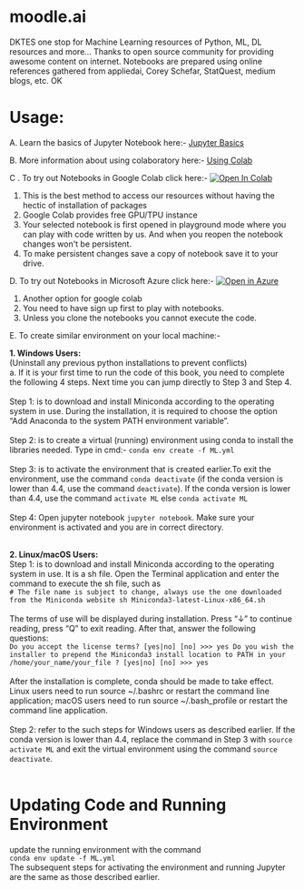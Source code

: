 # moodle.ai
DKTES one stop for Machine Learning resources of Python, ML, DL resources and more...
Thanks to open source community for providing awesome content on internet. Notebooks are prepared using online references gathered from appliedai, Corey Schefar, StatQuest, medium blogs, etc.
OK

# Usage:
A. Learn the basics of Jupyter Notebook here:- 
[Jupyter Basics](https://jupyter-notebook.readthedocs.io/en/stable/examples/Notebook/Notebook%20Basics.html)

B. More information about using colaboratory here:-  [Using Colab](https://colab.research.google.com/notebooks/welcome.ipynb)

C . To try out Notebooks in Google Colab click here:-  [![Open In Colab](https://colab.research.google.com/assets/colab-badge.svg)](https://colab.research.google.com/github/dktes/moodle.ai/)
  1. This is the best method to access our resources without having the hectic of installation of packages
  2. Google Colab provides free GPU/TPU instance
  3. Your selected notebook is first opened in playground mode where you can play with code written by us. And when you reopen the notebook changes won't be persistent.
  4. To make persistent changes save a copy of notebook save it to your drive.

D. To try out Notebooks in Microsoft Azure click here:-   [![Open in Azure](https://notebooks.azure.com/launch.svg)](https://notebooks.azure.com/dktescse/projects/moodle-ai)
  1. Another option for google colab
  2. You need to have sign up first to play with notebooks.
  3. Unless you clone the notebooks you cannot execute the code.

E. To create similar environment on your local machine:-

 <b> 1. Windows Users:</b><br>
    (Uninstall any previous python installations to prevent conflicts)<br>
    a. If it is your first time to run the code of this book, you need to complete the following 4 steps. Next time you can jump directly to Step 3 and Step 4.<br><br>
      Step 1: is to download and install Miniconda according to the operating system in use. During the installation, it is required to choose the option “Add Anaconda to the system PATH environment variable”.<br><br>
      Step 2: is to create a virtual (running) environment using conda to install the libraries needed. Type in cmd:-
      `conda env create -f ML.yml` <br><br>
      Step 3: is to activate the environment that is created earlier.To exit the environment, use the command `conda deactivate` (if the conda version is lower than 4.4, use the command `deactivate`). If the conda version is lower than 4.4, use the command `activate ML` else  `conda activate ML`<br><br>
      Step 4: Open jupyter notebook `jupyter notebook`. Make sure your environment is activated and you are in correct directory.<br><br>
  
  <b>2. Linux/macOS Users:</b><br>
    Step 1: is to download and install Miniconda according to the operating system in use. It is a sh file. Open the Terminal application and enter the command to execute the sh file, such as<br>
 `# The file name is subject to change, always use the one downloaded from the Miniconda website
  sh Miniconda3-latest-Linux-x86_64.sh`<br><br>
  The terms of use will be displayed during installation. Press “↓” to continue reading, press “Q” to exit reading. After that, answer the following questions:<br>
`Do you accept the license terms? [yes|no]
[no] >>> yes
Do you wish the installer to prepend the Miniconda3 install location
to PATH in your /home/your_name/your_file ? [yes|no]
[no] >>> yes`<br><br>
After the installation is complete, conda should be made to take effect. Linux users need to run source ~/.bashrc or restart the command line application; macOS users need to run source ~/.bash_profile or restart the command line application.
<br><br>
Step 2: refer to the such steps for Windows users as described earlier. If the conda version is lower than 4.4, replace the command in Step 3 with `source activate ML` and exit the virtual environment using the command `source deactivate`.<br><br>
      
# Updating Code and Running Environment
update the running environment with the command<br>
`conda env update -f ML.yml`<br>
The subsequent steps for activating the environment and running Jupyter are the same as those described earlier.<br>
 
